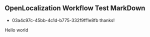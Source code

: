 ## OpenLocalization Workflow Test MarkDown
* 03a4c97c-45bb-4c1d-b775-332f9ff1e8fb 
thanks!

Hello world